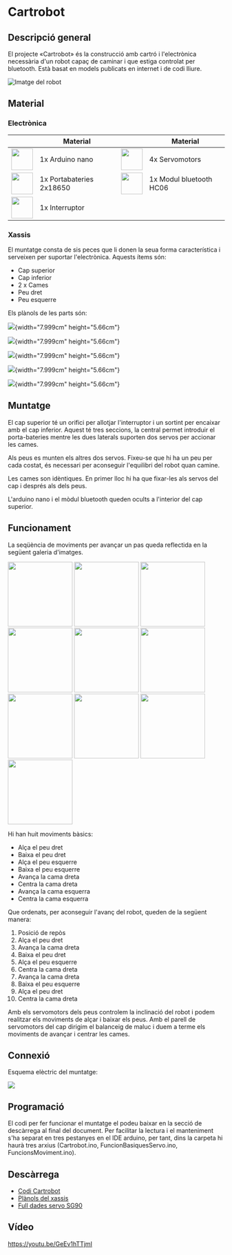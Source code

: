 # Cartrobot

## Descripció general

El projecte «Cartrobot» és la construcció amb cartró i l'electrònica necessària d'un robot capaç de caminar i que estiga controlat per bluetooth. Està basat en models publicats en internet i de codi lliure.

![Imatge del robot](./Images/1-cartrobot.jpeg)

## Material

### Electrònica

|                                                        | Material                 |                                                        | Material                |
| ------------------------------------------------------ | ------------------------ | ------------------------------------------------------ | ----------------------- |
| <img src="./Images/mat-arduino-nano.png" width="50">   | 1x Arduino nano          | <img src="./Images/mat-servomotor.png" width="50">     | 4x Servomotors          |
| <img src="./Images/mat-porta-2x-18650.png" width="50"> | 1x Portabateries 2x18650 | <img src="./Images/mat-bluetooth-HC06.png" width="50"> | 1x Modul bluetooth HC06 |
| <img src="./Images/mat-interruptor.png" width="50">    | 1x Interruptor           |                                                        |                         |

### Xassis

El muntatge consta de sis peces que li donen la seua forma característica i serveixen per suportar l'electrònica. Aquests ítems són:

- Cap superior
- Cap inferior
- 2 x Cames
- Peu dret
- Peu esquerre

Els plànols de les parts són:

![](./Images/2-plano01.jpg){width="7.999cm" height="5.66cm"}

![](./Images/3-plano02.jpg){width="7.999cm" height="5.66cm"}

![](./Images/4-plano03.jpg){width="7.999cm" height="5.66cm"}

![](./Images/5-plano04.jpg){width="7.999cm" height="5.66cm"}

![](./Images/6-plano05.jpg){width="7.999cm" height="5.66cm"}

## Muntatge

El cap superior té un orifici per allotjar l'interruptor i un sortint per encaixar amb el cap inferior. Aquest té tres seccions, la central permet introduir el porta-bateries mentre les dues laterals suporten dos servos per accionar les cames.

Als peus es munten els altres dos servos. Fixeu-se que hi ha un peu per cada costat, és necessari per aconseguir l'equilibri del robot quan camine.

Les cames son idèntiques. En primer lloc hi ha que fixar-les als servos del cap i després als dels peus.

L'arduino nano i el mòdul bluetooth queden ocults a l'interior del cap superior.

## Funcionament

La seqüència de moviments per avançar un pas queda reflectida en la següent galeria d'imatges.

<img src="./Images/moviment-01.png" width="150">
<img src="./Images/moviment-02.png" width="150">
<img src="./Images/moviment-03.png" width="150">
<img src="./Images/moviment-04.png" width="150">
<img src="./Images/moviment-05.png" width="150">

<img src="./Images/moviment-06.png" width="150">
<img src="./Images/moviment-07.png" width="150">
<img src="./Images/moviment-08.png" width="150">
<img src="./Images/moviment-09.png" width="150">
<img src="./Images/moviment-10.png" width="150">

Hi han huit moviments bàsics:

- Alça el peu dret
- Baixa el peu dret
- Alça el peu esquerre
- Baixa el peu esquerre
- Avança la cama dreta
- Centra la cama dreta
- Avança la cama esquerra
- Centra la cama esquerra

Que ordenats, per aconseguir l'avanç del robot, queden de la següent manera:

1. Posició de repòs
2. Alça el peu dret
3. Avança la cama dreta
4. Baixa el peu dret
5. Alça el peu esquerre
6. Centra la cama dreta
7. Avança la cama dreta
8. Baixa el peu esquerre
9. Alça el peu dret
10. Centra la cama dreta

Amb els servomotors dels peus controlem la inclinació del robot i podem realitzar els moviments de alçar i baixar els peus. Amb el parell de servomotors del cap dirigim el balanceig de maluc i duem a terme els moviments de avançar i centrar les cames.

## Connexió

Esquema elèctric del muntatge:

<img src="./Images/7-esquema.PNG">

## Programació

El codi per fer funcionar el muntatge el podeu baixar en la secció de descàrrega al final del document. Per facilitar la lectura i el manteniment s'ha separat en tres pestanyes en el IDE arduino, per tant, dins la carpeta hi haurà tres arxius (Cartrobot.ino, FuncionBasiquesServo.ino, FuncionsMoviment.ino).

## Descàrrega

- [Codi Cartrobot](https://mega.nz/folder/XPgzgQQB#8zGO1x5W-CO9v48T1ukWDA)
- [Plànols del xassis](https://mega.nz/folder/bbpXXarL#CC5LdKII-LVYD78Uts72hg)
- [Full dades servo SG90](https://mega.nz/file/mCpXWCIZ#B0CpB3DT5lfwrNSPzerTLTvBUxRJXQ1IMhyIixlSTcU)

## Vídeo

<https://youtu.be/GeEv1hTTjmI>
